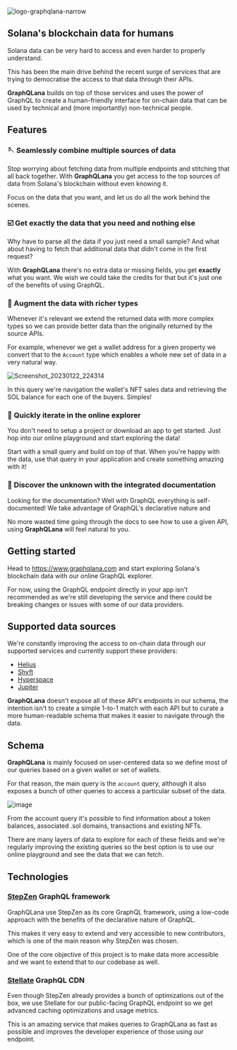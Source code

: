<br/>

![logo-graphqlana-narrow](https://user-images.githubusercontent.com/38172/213896525-2e0ebc4c-5e19-48a8-800d-03340eea8f34.png)

## Solana's blockchain data for humans

Solana data can be very hard to access and even harder to properly understand.

This has been the main drive behind the recent surge of services that are trying to democratise the access to that data through their APIs.

**GraphQLana** builds on top of those services and uses the power of GraphQL to create a human-friendly interface for on-chain data that can be used by technical and (more importantly) non-technical people.

## Features

### 🪡 Seamlessly combine multiple sources of data

Stop worrying about fetching data from multiple endpoints and stitching that all back together. With **GraphQLana** you get access to the top sources of data from Solana's blockchain without even knowing it.

Focus on the data that you want, and let us do all the work behind the scenes.

### ☑️ Get exactly the data that you need and nothing else

Why have to parse all the data if you just need a small sample? And what about having to fetch that additional data that didn't come in the first request?

With **GraphQLana** there's no extra data or missing fields, you get **exactly** what you want. We wish we could take the credits for that but it's just one of the benefits of using GraphQL.

### 🔎 Augment the data with richer types

Whenever it's relevant we extend the returned data with more complex types so we can provide better data than the originally returned by the source APIs.

For example, whenever we get a wallet address for a given property we convert that to the `Account` type which enables a whole new set of data in a very natural way.

![Screenshot_20230122_224314](https://user-images.githubusercontent.com/38172/213950243-715cb8a9-5ba0-4a8f-ba6e-caad8b487e12.png)

In this query we're navigation the wallet's NFT sales data and retrieving the SOL balance for each one of the buyers. Simples!

### 🧪 Quickly iterate in the online explorer

You don't need to setup a project or download an app to get started. Just hop into our online playground and start exploring the data!

Start with a small query and build on top of that. When you're happy with the data, use that query in your application and create something amazing with it!

### 🧭 Discover the unknown with the integrated documentation

Looking for the documentation? Well with GraphQL everything is self-documented! We take advantage of GraphQL's declarative nature and

No more wasted time going through the docs to see how to use a given API, using **GraphQLana** will feel natural to you.

## Getting started

Head to https://www.graphqlana.com and start exploring Solana's blockchain data with our online GraphQL explorer.

For now, using the GraphQL endpoint directly in your app isn't recommended as we're still developing the service and there could be breaking changes or issues with some of our data providers.

## Supported data sources

We're constantly improving the access to on-chain data through our supported services and currently support these providers:

-   [Helius](https://helius.xyz/)
-   [Shyft](https://shyft.to/)
-   [Hyperspace](https://hyperspace.xyz/)
-   [Jupiter](https://jup.ag/)

**GraphQLana** doesn't expose all of these API's endpoints in our schema, the intention isn't to create a simple 1-to-1 match with each API but to curate a more human-readable schema that makes it easier to navigate through the data.

## Schema

**GraphQLana** is mainly focused on user-centered data so we define most of our queries based on a given wallet or set of wallets.

For that reason, the main query is the `account` query, although it also exposes a bunch of other queries to access a particular subset of the data.

![image](https://user-images.githubusercontent.com/38172/213898815-6ab35cf0-e65e-4733-a129-1cb5664f6d4f.png)

From the account query it's possible to find information about a token balances, associated .sol domains, transactions and existing NFTs.

There are many layers of data to explore for each of these fields and we're regularly improving the existing queries so the best option is to use our online playground and see the data that we can fetch.

## Technologies

### [StepZen](https://stepzen.com/) GraphQL framework

GraphQLana use StepZen as its core GraphQL framework, using a low-code approach with the benefits of the declarative nature of GraphQL.

This makes it very easy to extend and very accessible to new contributors, which is one of the main reason why StepZen was chosen.

One of the core objective of this project is to make data more accessible and we want to extend that to our codebase as well.

### [Stellate](https://stellate.co/) GraphQL CDN

Even though StepZen already provides a bunch of optimizations out of the box, we use Stellate for our public-facing GraphQL endpoint so we get advanced caching optimizations and usage metrics.

This is an amazing service that makes queries to GraphQLana as fast as possible and improves the developer experience of those using our endpoint.

